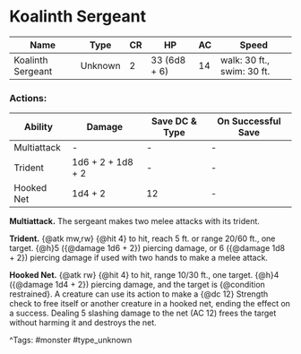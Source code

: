 # Koalinth Sergeant

| Name | Type | CR | HP | AC | Speed |
|------|------|----|----|----|-------|
| Koalinth Sergeant | Unknown | 2 | 33 (6d8 + 6) | 14 | walk: 30 ft., swim: 30 ft. |

### Actions:

| Ability | Damage | Save DC & Type | On Successful Save |
|---------|--------|----------------|--------------------|
| Multiattack | - | - | - |
| Trident | 1d6 + 2 + 1d8 + 2 | - | - |
| Hooked Net | 1d4 + 2 | 12 | - |


**Multiattack.** The sergeant makes two melee attacks with its trident.

**Trident.** {@atk mw,rw} {@hit 4} to hit, reach 5 ft. or range 20/60 ft., one target. {@h}5 ({@damage 1d6 + 2}) piercing damage, or 6 ({@damage 1d8 + 2}) piercing damage if used with two hands to make a melee attack.

**Hooked Net.** {@atk rw} {@hit 4} to hit, range 10/30 ft., one target. {@h}4 ({@damage 1d4 + 2}) piercing damage, and the target is {@condition restrained}. A creature can use its action to make a {@dc 12} Strength check to free itself or another creature in a hooked net, ending the effect on a success. Dealing 5 slashing damage to the net (AC 12) frees the target without harming it and destroys the net.

^Tags: #monster #type_unknown